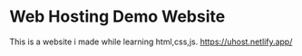 # Web Hosting Demo Website
This is a website i made while learning html,css,js.
https://uhost.netlify.app/
